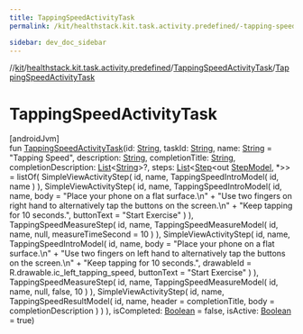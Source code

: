 ```yaml
---
title: TappingSpeedActivityTask
permalink: /kit/healthstack.kit.task.activity.predefined/-tapping-speed-activity-task/-tapping-speed-activity-task.html

sidebar: dev_doc_sidebar
---
```

//[kit](../../../index.html)/[healthstack.kit.task.activity.predefined](../index.html)/[TappingSpeedActivityTask](index.html)/[TappingSpeedActivityTask](-tapping-speed-activity-task.html)



# TappingSpeedActivityTask



[androidJvm]\
fun [TappingSpeedActivityTask](-tapping-speed-activity-task.html)(id: [String](https://kotlinlang.org/api/latest/jvm/stdlib/kotlin/-string/index.html), taskId: [String](https://kotlinlang.org/api/latest/jvm/stdlib/kotlin/-string/index.html), name: [String](https://kotlinlang.org/api/latest/jvm/stdlib/kotlin/-string/index.html) = &quot;Tapping Speed&quot;, description: [String](https://kotlinlang.org/api/latest/jvm/stdlib/kotlin/-string/index.html), completionTitle: [String](https://kotlinlang.org/api/latest/jvm/stdlib/kotlin/-string/index.html), completionDescription: [List](https://kotlinlang.org/api/latest/jvm/stdlib/kotlin.collections/-list/index.html)&lt;[String](https://kotlinlang.org/api/latest/jvm/stdlib/kotlin/-string/index.html)&gt;?, steps: [List](https://kotlinlang.org/api/latest/jvm/stdlib/kotlin.collections/-list/index.html)&lt;[Step](../../healthstack.kit.task.base/-step/index.html)&lt;out [StepModel](../../healthstack.kit.task.base/-step-model/index.html), *&gt;&gt; = listOf(
        SimpleViewActivityStep(
            id, name,
            TappingSpeedIntroModel(
                id, name
            )
        ),
        SimpleViewActivityStep(
            id, name,
            TappingSpeedIntroModel(
                id, name,
                body = &quot;Place your phone on a flat surface.\n&quot; +
                    &quot;Use two fingers on right hand to alternatively tap the buttons on the screen.\n&quot; +
                    &quot;Keep tapping for 10 seconds.&quot;,
                buttonText = &quot;Start Exercise&quot;
            )
        ),
        TappingSpeedMeasureStep(
            id, name,
            TappingSpeedMeasureModel(
                id, name, null, measureTimeSecond = 10
            )
        ),
        SimpleViewActivityStep(
            id, name,
            TappingSpeedIntroModel(
                id, name,
                body = &quot;Place your phone on a flat surface.\n&quot; +
                    &quot;Use two fingers on left hand to alternatively tap the buttons on the screen.\n&quot; +
                    &quot;Keep tapping for 10 seconds.&quot;,
                drawableId = R.drawable.ic_left_tapping_speed,
                buttonText = &quot;Start Exercise&quot;
            )
        ),
        TappingSpeedMeasureStep(
            id, name,
            TappingSpeedMeasureModel(
                id, name, null, false, 10
            )
        ),
        SimpleViewActivityStep(
            id, name,
            TappingSpeedResultModel(
                id, name, header = completionTitle, body = completionDescription
            )
        )
    ), isCompleted: [Boolean](https://kotlinlang.org/api/latest/jvm/stdlib/kotlin/-boolean/index.html) = false, isActive: [Boolean](https://kotlinlang.org/api/latest/jvm/stdlib/kotlin/-boolean/index.html) = true)




